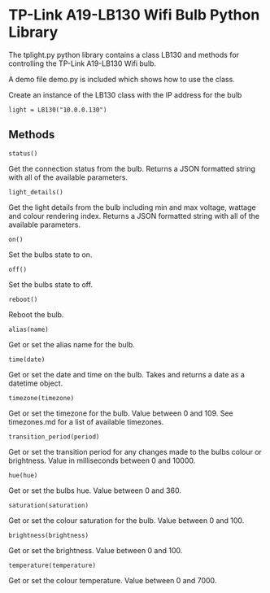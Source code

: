 # TP-Link A19-LB130 Wifi Bulb Python Library

The tplight.py python library contains a class LB130 and methods for controlling the TP-Link A19-LB130 Wifi bulb.

A demo file demo.py is included which shows how to use the class.

Create an instance of the LB130 class with the IP address for the bulb

```
light = LB130("10.0.0.130")
```

## Methods

```
status()
```

Get the connection status from the bulb.  Returns a JSON formatted string with all of the available parameters.  

```
light_details()
```

Get the light details from the bulb including min and max voltage, wattage and colour rendering index.  Returns a JSON formatted string with all of the available parameters.  

```
on()
```

Set the bulbs state to on.

```
off()
```

Set the bulbs state to off.

```
reboot()
```

Reboot the bulb.

```
alias(name)
```

Get or set the alias name for the bulb.

```
time(date)
```

Get or set the date and time on the bulb.  Takes and returns a date as a datetime object.

```
timezone(timezone)
```

Get or set the timezone for the bulb.  Value between 0 and 109.  See timezones.md for a list of available timezones.

```
transition_period(period)
```

Get or set the transition period for any changes made to the bulbs colour or brightness.  Value in milliseconds between 0 and 10000.

```
hue(hue)
```

Get or set the bulbs hue.  Value between 0 and 360.

```
saturation(saturation)
```

Get or set the colour saturation for the bulb.  Value between 0 and 100.

```
brightness(brightness)
```

Get or set the brightness.  Value between 0 and 100.

```
temperature(temperature)
```

Get or set the colour temperature.  Value between 0 and 7000.